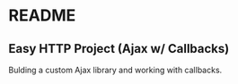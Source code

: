 # README
## Easy HTTP Project (Ajax w/ Callbacks)
Bulding a custom Ajax library and working with callbacks. 
